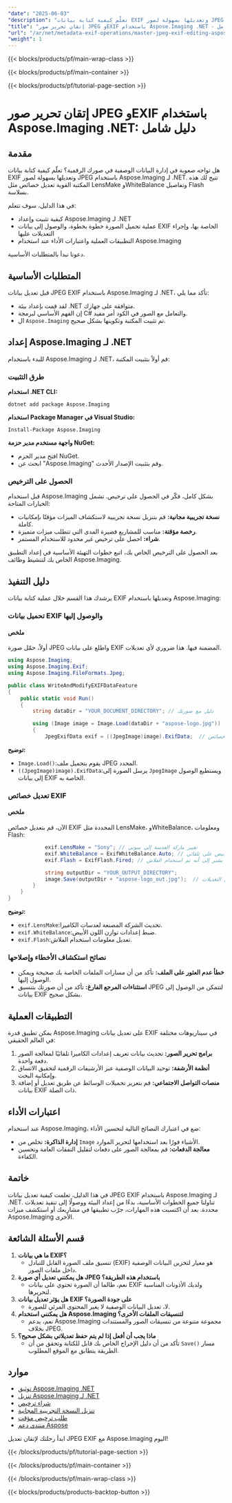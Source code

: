 ```yaml
---
"date": "2025-06-03"
"description": "تعلّم كيفية كتابة بيانات EXIF وتعديلها بسهولة لصور JPEG باستخدام Aspose.Imaging .NET. يغطي هذا الدليل التثبيت، والتحرير خطوة بخطوة، والتطبيقات العملية."
"title": "إتقان تحرير صور JPEG وEXIF باستخدام Aspose.Imaging .NET - دليل شامل"
"url": "/ar/net/metadata-exif-operations/master-jpeg-exif-editing-aspose-imaging-net/"
"weight": 1
---
```


{{< blocks/products/pf/main-wrap-class >}}

{{< blocks/products/pf/main-container >}}

{{< blocks/products/pf/tutorial-page-section >}}
# إتقان تحرير صور JPEG وEXIF باستخدام Aspose.Imaging .NET: دليل شامل

## مقدمة

هل تواجه صعوبة في إدارة البيانات الوصفية في صورك الرقمية؟ تعلّم كيفية كتابة بيانات EXIF وتعديلها بسهولة لصور JPEG باستخدام Aspose.Imaging لـ .NET. تتيح لك هذه المكتبة القوية تعديل خصائص مثل LensMake وWhiteBalance وتفاصيل Flash بسلاسة.

في هذا الدليل، سوف تتعلم:
- كيفية تثبيت وإعداد Aspose.Imaging لـ .NET
- عملية تحميل الصورة خطوة بخطوة، والوصول إلى بيانات EXIF الخاصة بها، وإجراء التعديلات عليها
- التطبيقات العملية واعتبارات الأداء عند استخدام Aspose.Imaging

دعونا نبدأ بالمتطلبات الأساسية.

## المتطلبات الأساسية

قبل تعديل بيانات JPEG EXIF باستخدام Aspose.Imaging لـ .NET، تأكد مما يلي:
- لقد قمت بإعداد بيئة .NET متوافقة على جهازك.
- إن الفهم الأساسي لبرمجة C# والتعامل مع الصور في الكود أمر مفيد.
- ال `Aspose.Imaging` تم تثبيت المكتبة وتكوينها بشكل صحيح.

## إعداد Aspose.Imaging لـ .NET

للبدء باستخدام Aspose.Imaging لـ .NET، قم أولاً بتثبيت المكتبة:

### طرق التثبيت

**استخدام .NET CLI:**

```shell
dotnet add package Aspose.Imaging
```

**استخدام Package Manager في Visual Studio:**

```shell
Install-Package Aspose.Imaging
```

**واجهة مستخدم مدير حزمة NuGet:**
- افتح مدير الحزم NuGet.
- ابحث عن "Aspose.Imaging" وقم بتثبيت الإصدار الأحدث.

### الحصول على الترخيص

قبل استخدام Aspose.Imaging بشكل كامل، فكّر في الحصول على ترخيص. تشمل الخيارات المتاحة:
- **نسخة تجريبية مجانية:** قم بتنزيل نسخة تجريبية لاستكشاف الميزات مؤقتًا بإمكانيات كاملة.
- **رخصة مؤقتة:** مناسب للمشاريع قصيرة المدى التي تتطلب ميزات متميزة.
- **شراء:** احصل على ترخيص غير محدود للاستخدام المستمر.

بعد الحصول على الترخيص الخاص بك، اتبع خطوات التهيئة الأساسية في إعداد التطبيق الخاص بك لتنشيط وظائف Aspose.Imaging.

## دليل التنفيذ

يرشدك هذا القسم خلال عملية كتابة بيانات EXIF وتعديلها باستخدام Aspose.Imaging:

### تحميل بيانات EXIF والوصول إليها

#### ملخص
أولاً، حمّل صورة JPEG واطلع على بيانات EXIF المضمنة فيها. هذا ضروري لأي تعديلات.

```csharp
using Aspose.Imaging;
using Aspose.Imaging.Exif;
using Aspose.Imaging.FileFormats.Jpeg;

public class WriteAndModifyEXIFDataFeature
{
    public static void Run()
    {
        string dataDir = "YOUR_DOCUMENT_DIRECTORY"; // دليل مع صورتك

        using (Image image = Image.Load(dataDir + "aspose-logo.jpg"))
        {
            JpegExifData exif = ((JpegImage)image).ExifData;  // الوصول إلى خصائص EXIF
```

**توضيح:**
- `Image.Load()`:يقوم بتحميل ملف JPEG المحدد.
- `((JpegImage)image).ExifData`:يرسل الصورة إلى `JpegImage` ويستطيع الوصول إلى بيانات EXIF الخاصة به.

### تعديل خصائص EXIF

#### ملخص
الآن، قم بتعديل خصائص EXIF المحددة مثل LensMake، وWhiteBalance، ومعلومات Flash:

```csharp
            exif.LensMake = "Sony"; // تغيير ماركة العدسة إلى سوني
            exif.WhiteBalance = ExifWhiteBalance.Auto; // ضبط وضع توازن اللون الأبيض على تلقائي
            exif.Flash = ExifFlash.Fired; // يشير إلى أنه تم استخدام الفلاش

            string outputDir = "YOUR_OUTPUT_DIRECTORY";
            image.Save(outputDir + "aspose-logo_out.jpg");  // حفظ مع التعديلات
        }
    }
}
```

**توضيح:**
- `exif.LensMake`:تحديث الشركة المصنعة لعدسات الكاميرا.
- `exif.WhiteBalance`:ضبط إعدادات توازن اللون الأبيض.
- `exif.Flash`:تعديل معلومات استخدام الفلاش.

### نصائح استكشاف الأخطاء وإصلاحها

- **خطأ عدم العثور على الملف:** تأكد من أن مسارات الملفات الخاصة بك صحيحة ويمكن الوصول إليها.
- **استثناءات المرجع الفارغ:** تأكد من أن صورتك بتنسيق JPEG لتتمكن من الوصول إلى بيانات EXIF بشكل صحيح.

## التطبيقات العملية

يمكن تطبيق قدرة Aspose.Imaging على تعديل بيانات EXIF في سيناريوهات مختلفة في العالم الحقيقي:
1. **برامج تحرير الصور:** تحديث بيانات تعريف إعدادات الكاميرا تلقائيًا لمعالجة الصور دفعة واحدة.
2. **أنظمة الأرشفة:** توحيد البيانات الوصفية عبر الأرشيفات الرقمية لتحقيق الاتساق وإمكانية البحث.
3. **منصات التواصل الاجتماعي:** قم بتعزيز تحميلات الوسائط عن طريق تعديل أو إضافة بيانات EXIF ذات الصلة.

## اعتبارات الأداء

عند استخدام Aspose.Imaging، ضع في اعتبارك النصائح التالية لتحسين الأداء:
- **إدارة الذاكرة:** تخلص من `Image` الأشياء فورًا بعد استخدامها لتحرير الموارد.
- **معالجة الدفعات:** قم بمعالجة الصور على دفعات لتقليل النفقات العامة وتحسين الكفاءة.

## خاتمة

في هذا الدليل، تعلمت كيفية تعديل بيانات JPEG EXIF باستخدام Aspose.Imaging لـ .NET. تناولنا جميع الخطوات الأساسية، بدءًا من إعداد البيئة ووصولًا إلى تنفيذ تعديلات محددة. بعد أن اكتسبت هذه المهارات، جرّب تطبيقها في مشاريعك أو استكشف ميزات Aspose.Imaging الأخرى.

## قسم الأسئلة الشائعة

1. **ما هي بيانات EXIF؟**
   - تنسيق ملف الصورة القابل للتبادل (EXIF) هو معيار لتخزين البيانات الوصفية داخل ملفات الصور.
2. **هل يمكنني تعديل أي صورة JPEG باستخدام هذه الطريقة؟**
   - نعم، طالما أن الصورة تحتوي على بيانات EXIF ولديك الأذونات المناسبة لتحريرها.
3. **هل يؤثر تعديل بيانات EXIF على جودة الصورة؟**
   - لا، تعديل البيانات الوصفية لا يغير المحتوى المرئي للصورة.
4. **هل يمكنني استخدام Aspose.Imaging لتنسيقات الملفات الأخرى؟**
   - نعم، يدعم Aspose.Imaging مجموعة متنوعة من تنسيقات الصور والمستندات بخلاف JPEG.
5. **ماذا يجب أن أفعل إذا لم يتم حفظ تعديلاتي بشكل صحيح؟**
   - تأكد من أن دليل الإخراج الخاص بك قابل للكتابة وتحقق من أن `Save()` مسار الطريقة يتطابق مع الموقع المطلوب.

## موارد

- [توثيق Aspose.Imaging .NET](https://reference.aspose.com/imaging/net/)
- [تنزيل Aspose.Imaging لـ .NET](https://releases.aspose.com/imaging/net/)
- [شراء ترخيص](https://purchase.aspose.com/buy)
- [تنزيل النسخة التجريبية المجانية](https://releases.aspose.com/imaging/net/)
- [طلب ترخيص مؤقت](https://purchase.aspose.com/temporary-license/)
- [منتدى دعم Aspose](https://forum.aspose.com/c/imaging/10)

ابدأ رحلتك لإتقان تعديل JPEG EXIF مع Aspose.Imaging اليوم!

{{< /blocks/products/pf/tutorial-page-section >}}

{{< /blocks/products/pf/main-container >}}

{{< /blocks/products/pf/main-wrap-class >}}

{{< blocks/products/products-backtop-button >}}